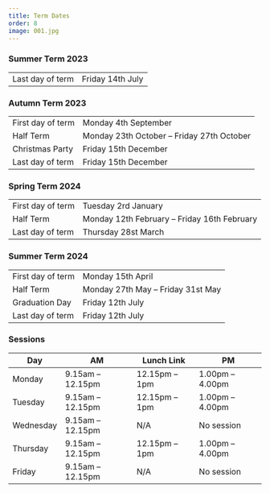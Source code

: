 ```yaml
---
title: Term Dates
order: 8
image: 001.jpg
---
```



### Summer Term 2023

|                   |                                   |
| ----------------- | --------------------------------- |
| Last day of term  | Friday 14th July                  |

### Autumn Term 2023

|                   |                                           |
| ----------------- | ----------------------------------------- |
| First day of term | Monday 4th September                      |
| Half Term         | Monday 23th October – Friday 27th October |
| Christmas Party   | Friday 15th December                      |
| Last day of term  | Friday 15th December                      |

### Spring Term 2024

|                   |                                             |
| ----------------- | ------------------------------------------- |
| First day of term | Tuesday 2rd January                         |
| Half Term         | Monday 12th February – Friday 16th February |
| Last day of term  | Thursday 28st March                         |

### Summer Term 2024

|                   |                                           |
| ----------------- | ----------------------------------------- |
| First day of term | Monday 15th April                         |
| Half Term         | Monday 27th May – Friday 31st May         |
| Graduation Day    | Friday 12th July                          |
| Last day of term  | Friday 12th July                          |

### Sessions

| Day       | AM               | Lunch Link    | PM              |
| --------- | ---------------- | ------------- | --------------- |
| Monday    | 9.15am – 12.15pm | 12.15pm – 1pm | 1.00pm – 4.00pm |
| Tuesday   | 9.15am – 12.15pm | 12.15pm – 1pm | 1.00pm – 4.00pm |
| Wednesday | 9.15am – 12.15pm | N/A           | No session      |
| Thursday  | 9.15am – 12.15pm | 12.15pm – 1pm | 1.00pm – 4.00pm |
| Friday    | 9.15am – 12.15pm | N/A           | No session      |
